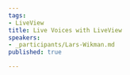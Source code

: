 ```yaml
---
tags:
- LiveView
title: Live Voices with LiveView
speakers:
- _participants/Lars-Wikman.md
published: true

---
```

